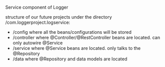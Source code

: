 Service component of Logger

structure of our future projects under the directory /com.loggerproject.logservice:
- /config  where all the beans/configurations will be stored
- /controller where @Controller/@RestController beans are located. can only autowire @Service  
- /service where @Service beans are located. only talks to the @Repository
- /data where @Repository and data models are located

